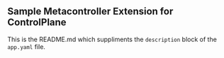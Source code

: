 ## Sample Metacontroller Extension for ControlPlane

This is the README.md which suppliments the `description` block of the `app.yaml` file.

